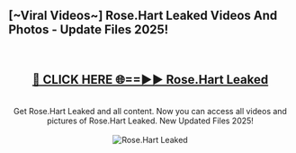 <h2>[~Viral Videos~] Rose.Hart Leaked Videos And Photos - Update Files 2025!</h2>
<br>
<div align="center">
<h2><a href="https://top-ai-tools.click/QrbHav" rel="nofollow">🔴 CLICK HERE 🌐==►► Rose.Hart Leaked</a></h2>
<br>
Get Rose.Hart Leaked and all content. Now you can access all videos and pictures of Rose.Hart Leaked. New Updated Files 2025!
<br>
<br>
<a href="https://top-ai-tools.click/QrbHav" rel="nofollow" data-target="animated-image.originalLink"><img src="https://i.ibb.co.com/WyWwxjT/player-gif2.gif" alt="Rose.Hart Leaked" style="max-width: 100%; display: inline-block;" data-target="animated-image.originalImage"></a>
</div>
<br>